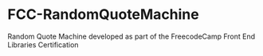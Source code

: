 # FCC-RandomQuoteMachine

Random Quote Machine developed as part of the FreecodeCamp Front End Libraries Certification
